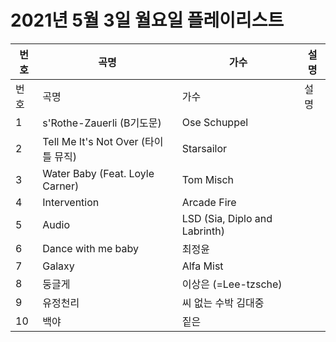 # 2021년 5월 3일 월요일 플레이리스트

| 번호 | 곡명 | 가수 | 설명 |
|------|------|------|------|
| 번호 | 곡명 | 가수 | 설명 |
| 1 | s'Rothe-Zauerli (B기도문) | Ose Schuppel |  |
| 2 | Tell Me It's Not Over (타이틀 뮤직) | Starsailor |  |
| 3 | Water Baby (Feat. Loyle Carner) | Tom Misch |  |
| 4 | Intervention | Arcade Fire |  |
| 5 | Audio | LSD (Sia, Diplo and Labrinth) |  |
| 6 | Dance with me baby | 최정윤 |  |
| 7 | Galaxy | Alfa Mist |  |
| 8 | 둥글게 | 이상은 (=Lee-tzsche) |  |
| 9 | 유정천리 | 씨 없는 수박 김대중 |  |
| 10 | 백야 | 짙은 |  |
